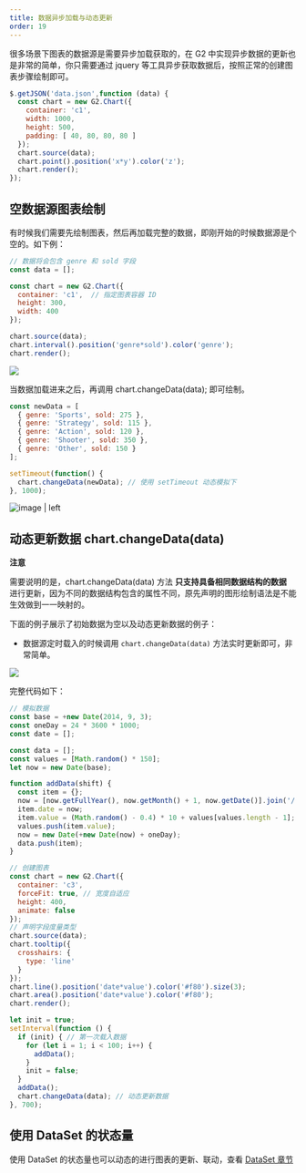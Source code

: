 ```yaml
---
title: 数据异步加载与动态更新
order: 19
---
```


很多场景下图表的数据源是需要异步加载获取的，在 G2 中实现异步数据的更新也是非常的简单，你只需要通过 jquery 等工具异步获取数据后，按照正常的创建图表步骤绘制即可。

```js
$.getJSON('data.json',function (data) {
  const chart = new G2.Chart({
    container: 'c1',
    width: 1000,
    height: 500,
    padding: [ 40, 80, 80, 80 ]
  });
  chart.source(data);
  chart.point().position('x*y').color('z');
  chart.render();
});
```

## 空数据源图表绘制

有时候我们需要先绘制图表，然后再加载完整的数据，即刚开始的时候数据源是个空的。如下例：

```js
// 数据将会包含 genre 和 sold 字段
const data = [];

const chart = new G2.Chart({
  container: 'c1',  // 指定图表容器 ID
  height: 300,
  width: 400
});

chart.source(data);
chart.interval().position('genre*sold').color('genre');
chart.render();
```

![](https://gw.alipayobjects.com/mdn/rms_2274c3/afts/img/A*ObsiTa_A_qcAAAAAAAAAAABkARQnAQ)

当数据加载进来之后，再调用 chart.changeData(data); 即可绘制。

```js
const newData = [
  { genre: 'Sports', sold: 275 },
  { genre: 'Strategy', sold: 115 },
  { genre: 'Action', sold: 120 },
  { genre: 'Shooter', sold: 350 },
  { genre: 'Other', sold: 150 }
];

setTimeout(function() {
  chart.changeData(newData); // 使用 setTimeout 动态模拟下
}, 1000);
```

![image | left](https://gw.alipayobjects.com/mdn/rms_2274c3/afts/img/A*fQe3S7XnzUEAAAAAAAAAAABkARQnAQ)

## 动态更新数据 chart.changeData(data)

__注意__

需要说明的是，chart.changeData(data) 方法 __只支持具备相同数据结构的数据__ 进行更新，因为不同的数据结构包含的属性不同，原先声明的图形绘制语法是不能生效做到一一映射的。

下面的例子展示了初始数据为空以及动态更新数据的例子：

* 数据源定时载入的时候调用 `chart.changeData(data)` 方法实时更新即可，非常简单。

![](https://gw.alipayobjects.com/mdn/rms_2274c3/afts/img/A*T7zJTbgwcF4AAAAAAAAAAABkARQnAQ)

完整代码如下：

```javascript
// 模拟数据
const base = +new Date(2014, 9, 3);
const oneDay = 24 * 3600 * 1000;
const date = [];

const data = [];
const values = [Math.random() * 150];
let now = new Date(base);

function addData(shift) {
  const item = {};
  now = [now.getFullYear(), now.getMonth() + 1, now.getDate()].join('/');
  item.date = now;
  item.value = (Math.random() - 0.4) * 10 + values[values.length - 1];
  values.push(item.value);
  now = new Date(+new Date(now) + oneDay);
  data.push(item);
}

// 创建图表
const chart = new G2.Chart({
  container: 'c3',
  forceFit: true, // 宽度自适应
  height: 400,
  animate: false
});
// 声明字段度量类型
chart.source(data);
chart.tooltip({
  crosshairs: {
    type: 'line'
  }
});
chart.line().position('date*value').color('#f80').size(3);
chart.area().position('date*value').color('#f80');
chart.render();

let init = true;
setInterval(function () {
  if (init) { // 第一次载入数据
    for (let i = 1; i < 100; i++) {
      addData();
    }
    init = false;
  }
  addData();
  chart.changeData(data); // 动态更新数据
}, 700);
```

## 使用 DataSet 的状态量

使用 DataSet 的状态量也可以动态的进行图表的更新、联动，查看 [DataSet 章节](/zh/docs/manual/api/data-set)
